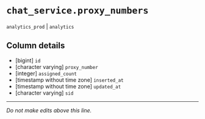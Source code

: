 # `chat_service.proxy_numbers`
`analytics_prod` | `analytics`

## Column details
* [bigint]    `id`
* [character varying] `proxy_number`
* [integer]   `assigned_count`
* [timestamp without time zone] `inserted_at`
* [timestamp without time zone] `updated_at`
* [character varying] `sid`

-------------------------------------------------------------------------------
*Do not make edits above this line.*
